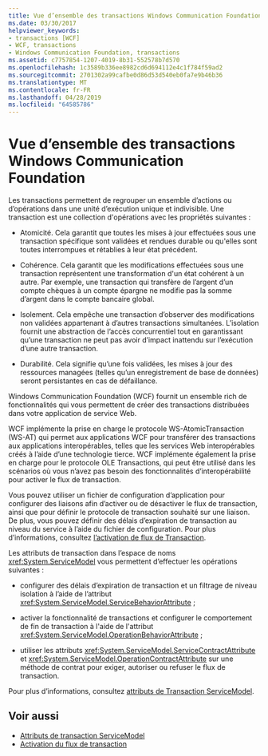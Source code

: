 ```yaml
---
title: Vue d’ensemble des transactions Windows Communication Foundation
ms.date: 03/30/2017
helpviewer_keywords:
- transactions [WCF]
- WCF, transactions
- Windows Communication Foundation, transactions
ms.assetid: c7757854-1207-4019-8b31-552578b7d570
ms.openlocfilehash: 1c3589b336ee8982cd6d694112e4c1f784f59ad2
ms.sourcegitcommit: 2701302a99cafbe0d86d53d540eb0fa7e9b46b36
ms.translationtype: MT
ms.contentlocale: fr-FR
ms.lasthandoff: 04/28/2019
ms.locfileid: "64585786"
---
```

# <a name="windows-communication-foundation-transactions-overview"></a>Vue d’ensemble des transactions Windows Communication Foundation
Les transactions permettent de regrouper un ensemble d’actions ou d’opérations dans une unité d’exécution unique et indivisible. Une transaction est une collection d'opérations avec les propriétés suivantes :  
  
- Atomicité. Cela garantit que toutes les mises à jour effectuées sous une transaction spécifique sont validées et rendues durable ou qu'elles sont toutes interrompues et rétablies à leur état précédent.  
  
- Cohérence. Cela garantit que les modifications effectuées sous une transaction représentent une transformation d'un état cohérent à un autre. Par exemple, une transaction qui transfère de l’argent d’un compte chèques à un compte épargne ne modifie pas la somme d’argent dans le compte bancaire global.  
  
- Isolement. Cela empêche une transaction d’observer des modifications non validées appartenant à d’autres transactions simultanées. L’isolation fournit une abstraction de l’accès concurrentiel tout en garantissant qu’une transaction ne peut pas avoir d’impact inattendu sur l’exécution d’une autre transaction.  
  
- Durabilité. Cela signifie qu’une fois validées, les mises à jour des ressources managées (telles qu’un enregistrement de base de données) seront persistantes en cas de défaillance.  
  
 Windows Communication Foundation (WCF) fournit un ensemble rich de fonctionnalités qui vous permettent de créer des transactions distribuées dans votre application de service Web.  
  
 WCF implémente la prise en charge le protocole WS-AtomicTransaction (WS-AT) qui permet aux applications WCF pour transférer des transactions aux applications interopérables, telles que les services Web interopérables créés à l’aide d’une technologie tierce. WCF implémente également la prise en charge pour le protocole OLE Transactions, qui peut être utilisé dans les scénarios où vous n’avez pas besoin des fonctionnalités d’interopérabilité pour activer le flux de transaction.  
  
 Vous pouvez utiliser un fichier de configuration d’application pour configurer des liaisons afin d’activer ou de désactiver le flux de transaction, ainsi que pour définir le protocole de transaction souhaité sur une liaison. De plus, vous pouvez définir des délais d’expiration de transaction au niveau du service à l’aide du fichier de configuration. Pour plus d’informations, consultez [l’activation de flux de Transaction](../../../../docs/framework/wcf/feature-details/enabling-transaction-flow.md).  
  
 Les attributs de transaction dans l’espace de noms <xref:System.ServiceModel> vous permettent d’effectuer les opérations suivantes :  
  
- configurer des délais d’expiration de transaction et un filtrage de niveau isolation à l’aide de l’attribut <xref:System.ServiceModel.ServiceBehaviorAttribute> ;  
  
- activer la fonctionnalité de transactions et configurer le comportement de fin de transaction à l'aide de l'attribut <xref:System.ServiceModel.OperationBehaviorAttribute> ;  
  
- utiliser les attributs <xref:System.ServiceModel.ServiceContractAttribute> et <xref:System.ServiceModel.OperationContractAttribute> sur une méthode de contrat pour exiger, autoriser ou refuser le flux de transaction.  
  
 Pour plus d’informations, consultez [attributs de Transaction ServiceModel](../../../../docs/framework/wcf/feature-details/servicemodel-transaction-attributes.md).  
  
## <a name="see-also"></a>Voir aussi

- [Attributs de transaction ServiceModel](../../../../docs/framework/wcf/feature-details/servicemodel-transaction-attributes.md)
- [Activation du flux de transaction](../../../../docs/framework/wcf/feature-details/enabling-transaction-flow.md)
